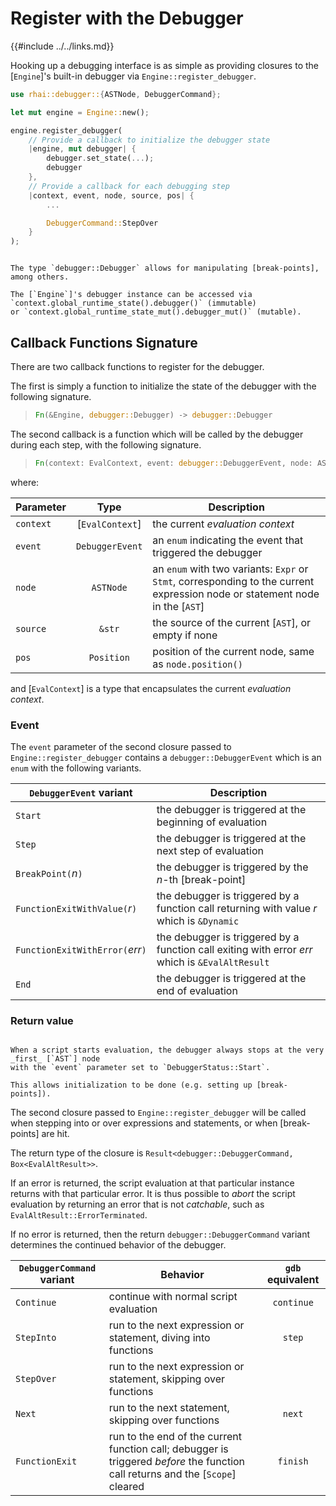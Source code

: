 Register with the Debugger
==========================

{{#include ../../links.md}}

Hooking up a debugging interface is as simple as providing closures to the [`Engine`]'s built-in
debugger via `Engine::register_debugger`.

```rust
use rhai::debugger::{ASTNode, DebuggerCommand};

let mut engine = Engine::new();

engine.register_debugger(
    // Provide a callback to initialize the debugger state
    |engine, mut debugger| {
        debugger.set_state(...);
        debugger
    },
    // Provide a callback for each debugging step
    |context, event, node, source, pos| {
        ...

        DebuggerCommand::StepOver
    }
);
```

~~~admonish tip.small "Tip: Accessing the `Debugger`"

The type `debugger::Debugger` allows for manipulating [break-points], among others.

The [`Engine`]'s debugger instance can be accessed via `context.global_runtime_state().debugger()` (immutable)
or `context.global_runtime_state_mut().debugger_mut()` (mutable).
~~~


Callback Functions Signature
----------------------------

There are two callback functions to register for the debugger.

The first is simply a function to initialize the state of the debugger with the following signature.

> ```rust
> Fn(&Engine, debugger::Debugger) -> debugger::Debugger
> ```

The second callback is a function which will be called by the debugger during each step, with the
following signature.

> ```rust
> Fn(context: EvalContext, event: debugger::DebuggerEvent, node: ASTNode, source: &str, pos: Position) -> Result<debugger::DebuggerCommand, Box<EvalAltResult>>
> ```

where:

| Parameter |      Type       | Description                                                                                                                  |
| --------- | :-------------: | ---------------------------------------------------------------------------------------------------------------------------- |
| `context` | [`EvalContext`] | the current _evaluation context_                                                                                             |
| `event`   | `DebuggerEvent` | an `enum` indicating the event that triggered the debugger                                                                   |
| `node`    |    `ASTNode`    | an `enum` with two variants: `Expr` or `Stmt`, corresponding to the current expression node or statement node in the [`AST`] |
| `source`  |     `&str`      | the source of the current [`AST`], or empty if none                                                                          |
| `pos`     |   `Position`    | position of the current node, same as `node.position()`                                                                      |

and [`EvalContext`] is a type that encapsulates the current _evaluation context_.

### Event

The `event` parameter of the second closure passed to `Engine::register_debugger` contains a
`debugger::DebuggerEvent` which is an `enum` with the following variants.

| `DebuggerEvent` variant          | Description                                                                                     |
| -------------------------------- | ----------------------------------------------------------------------------------------------- |
| `Start`                          | the debugger is triggered at the beginning of evaluation                                        |
| `Step`                           | the debugger is triggered at the next step of evaluation                                        |
| `BreakPoint(`_n_`)`              | the debugger is triggered by the _n_-th [break-point]                                           |
| `FunctionExitWithValue(`_r_`)`   | the debugger is triggered by a function call returning with value _r_ which is `&Dynamic`       |
| `FunctionExitWithError(`_err_`)` | the debugger is triggered by a function call exiting with error _err_ which is `&EvalAltResult` |
| `End`                            | the debugger is triggered at the end of evaluation                                              |

### Return value

```admonish tip.side.wide "Tip: Initialization"

When a script starts evaluation, the debugger always stops at the very _first_ [`AST`] node
with the `event` parameter set to `DebuggerStatus::Start`.

This allows initialization to be done (e.g. setting up [break-points]).
```

The second closure passed to `Engine::register_debugger` will be called when stepping into or over
expressions and statements, or when [break-points] are hit.

The return type of the closure is `Result<debugger::DebuggerCommand, Box<EvalAltResult>>`.

If an error is returned, the script evaluation at that particular instance returns with that
particular error. It is thus possible to _abort_ the script evaluation by returning an error that is
not _catchable_, such as `EvalAltResult::ErrorTerminated`.

If no error is returned, then the return `debugger::DebuggerCommand` variant determines the
continued behavior of the debugger.

| `DebuggerCommand` variant | Behavior                                                                                                                        | `gdb` equivalent |
| ------------------------- | ------------------------------------------------------------------------------------------------------------------------------- | :--------------: |
| `Continue`                | continue with normal script evaluation                                                                                          |    `continue`    |
| `StepInto`                | run to the next expression or statement, diving into functions                                                                  |      `step`      |
| `StepOver`                | run to the next expression or statement, skipping over functions                                                                |                  |
| `Next`                    | run to the next statement, skipping over functions                                                                              |      `next`      |
| `FunctionExit`            | run to the end of the current function call; debugger is triggered _before_ the function call returns and the [`Scope`] cleared |     `finish`     |
